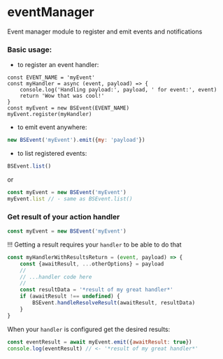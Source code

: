 # eventManager
Event manager module to register and emit events and notifications

### Basic usage: 
* to register an event handler:
```js:
const EVENT_NAME = 'myEvent'
const myHandler = async (event, payload) => {
    console.log('Handling payload:', payload, ' for event:', event)
    return 'Wow that was cool!'
}
const myEvent = new BSEvent(EVENT_NAME)
myEvent.register(myHandler)
```

* to emit event anywhere: 
```js
new BSEvent('myEvent').emit({my: 'payload'})
```

* to list registered events:
```js
BSEvent.list()
```
or
```js
const myEvent = new BSEvent('myEvent')
myEvent.list // - same as BSEvent.list()
```

### Get result of your action handler
```js 
const myEvent = new BSEvent('myEvent')
```
!!! Getting a result requires your `handler` to be able to do that
```js
const myHandlerWithResultsReturn = (event, payload) => {
    const {awaitResult, ...otherOptions} = payload
    //  
    // ...handler code here
    //  
    const resultData = '*result of my great handler*'
    if (awaitResult !== undefined) {
        BSEvent.handleResolveResult(awaitResult, resultData)
    }
}
```

When your `handler` is configured get the desired results:
```js
const eventResult = await myEvent.emit({awaitResult: true})
console.log(eventResult) // <- '*result of my great handler*'
```
